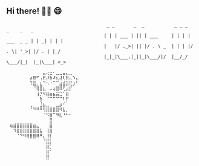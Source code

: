 ## Hi there! 👋👋  😄  

```text
                                     _ _       _  _           _ _ _            _    _   _ 
                                    | | | ___ | || | ___     | | | | ___  _ _ | | _| | | |
                                    |   |/ ._>| || |/ . \ _  | | | |/ . \| '_>| |/ . | |_/
                                    |_|_|\___.|_||_|\___/|/  |__/_/ \___/|_|  |_|\___| <_> 
```

```text
⠀⠀⠀⠀⠀⠀⠀⠀⠀⠀⠀⣤⢔⣒⠂⣀⣀⣤⣄⣀⠀⠀
⠀⠀⠀⠀⠀⠀⠀⣴⣿⠋⢠⣟⡼⣷⠼⣆⣼⢇⣿⣄⠱⣄ 
⠀⠀⠀⠀⠀⠀⠀⠹⣿⡀⣆⠙⠢⠐⠉⠉⣴⣾⣽⢟⡰⠃
⠀⠀⠀⠀⠀⠀⠀⠀⠈⢿⣿⣦⠀⠤⢴⣿⠿⢋⣴⡏⠀⠀
⠀⠀⠀⠀⠀⠀⠀⠀⠀⢸⡙⠻⣿⣶⣦⣭⣉⠁⣿⠀⠀⠀
⠀⠀⠀⠀⠀⠀⠀⠀⠀⠀⣷⠀⠈⠉⠉⠉⠉⠇⡟⠀⠀⠀
⠀⠀⠀⠀⠀⠀⠀⢀⠀⠀⣘⣦⣀⠀⠀⣀⡴⠊⠀⠀⠀⠀
⠀⠀⠀⠀⠀⠀⠀⠈⠙⠛⠛⢻⣿⣿⣿⣿⠻⣧⡀⠀⠀⠀
⠀⠀⠀⠀⠀⠀⠀⠀⠀⠀⠀⠈⠫⣿⠉⠻⣇⠘⠓⠂⠀⠀
⠀⠀⠀⠀⠀⠀⠀⠀⠀⠀⠀⠀⠀⣿⠀⠀⠀⠀⠀⠀⠀⠀
⠀⢶⣾⣿⣿⣿⣿⣿⣶⣄⠀⠀⠀⣿⠀⠀⠀⠀⠀⠀⠀⠀
⠀⠀⠹⣿⣿⣿⣿⣿⣿⣿⣧⠀⢸⣿⠀⠀⠀⠀⠀⠀⠀⠀
⠀⠀⠀⠈⠙⠻⢿⣿⣿⠿⠛⣄⢸⡇⠀⠀⠀⠀⠀⠀⠀⠀
⠀⠀⠀⠀⠀⠀⠀⠀⠀⠀⠀⠘⣿⡇⠀⠀⠀⠀⠀⠀⠀⠀
⠀⠀⠀⠀⠀⠀⠀⠀⠀⠀⠀⠀⣿⡁⠀⠀⠀⠀⠀⠀⠀⠀
⠀⠀⠀⠀⠀⠀⠀⠀⠀⠀⠀⠀⣿⠁⠀⠀⠀⠀⠀⠀⠀⠀
⠀⠀⠀⠀⠀⠀⠀⠀⠀⠀⠀⠀⣿⠀⠀⠀⠀⠀⠀⠀⠀⠀
 
```

<!--
**upupGuan/upupGuan** is a ✨ _special_ ✨ repository because its `README.md` (this file) appears on your GitHub profile.

Here are some ideas to get you started:

- 🔭 I’m currently working on ...
- 🌱 I’m currently learning ...
- 👯 I’m looking to collaborate on ...
- 🤔 I’m looking for help with ...
- 💬 Ask me about ...
- 📫 How to reach me: ...
- 😄 Pronouns: ...
- ⚡ Fun fact: ...
-->

